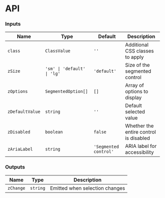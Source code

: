# API

### Inputs

| Name            | Type                        | Default               | Description                            |
| --------------- | --------------------------- | --------------------- | -------------------------------------- |
| `class`         | `ClassValue`                | `''`                  | Additional CSS classes to apply        |
| `zSize`         | `'sm' \| 'default' \| 'lg'` | `'default'`           | Size of the segmented control          |
| `zOptions`      | `SegmentedOption[]`         | `[]`                  | Array of options to display            |
| `zDefaultValue` | `string`                    | `''`                  | Default selected value                 |
| `zDisabled`     | `boolean`                   | `false`               | Whether the entire control is disabled |
| `zAriaLabel`    | `string`                    | `'Segmented control'` | ARIA label for accessibility           |

### Outputs

| Name      | Type     | Description                    |
| --------- | -------- | ------------------------------ |
| `zChange` | `string` | Emitted when selection changes |
